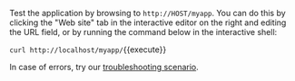Test the application by browsing to `http://HOST/myapp`. You can do this by clicking the "Web site" tab in the interactive editor on the right and editing the URL field, or by running the command below in the interactive shell:

`curl http://localhost/myapp/`{{execute}}

In case of errors, try our [troubleshooting scenario](https://www.katacoda.com/bitnami/scenarios/apache-mysql-troubleshooting).